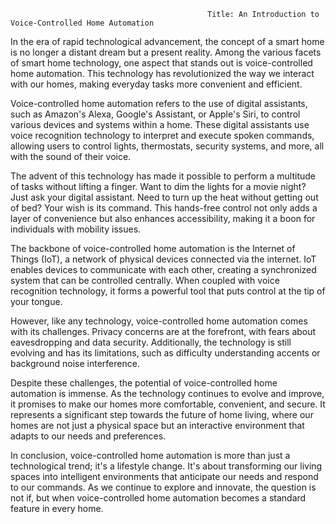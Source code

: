                                                 Title: An Introduction to Voice-Controlled Home Automation


In the era of rapid technological advancement, the concept of a smart home is no longer a distant dream but a present reality. Among the various facets of smart home technology, one aspect that stands out is voice-controlled home automation. This technology has revolutionized the way we interact with our homes, making everyday tasks more convenient and efficient.

Voice-controlled home automation refers to the use of digital assistants, such as Amazon's Alexa, Google's Assistant, or Apple's Siri, to control various devices and systems within a home. These digital assistants use voice recognition technology to interpret and execute spoken commands, allowing users to control lights, thermostats, security systems, and more, all with the sound of their voice.

The advent of this technology has made it possible to perform a multitude of tasks without lifting a finger. Want to dim the lights for a movie night? Just ask your digital assistant. Need to turn up the heat without getting out of bed? Your wish is its command. This hands-free control not only adds a layer of convenience but also enhances accessibility, making it a boon for individuals with mobility issues.

The backbone of voice-controlled home automation is the Internet of Things (IoT), a network of physical devices connected via the internet. IoT enables devices to communicate with each other, creating a synchronized system that can be controlled centrally. When coupled with voice recognition technology, it forms a powerful tool that puts control at the tip of your tongue.

However, like any technology, voice-controlled home automation comes with its challenges. Privacy concerns are at the forefront, with fears about eavesdropping and data security. Additionally, the technology is still evolving and has its limitations, such as difficulty understanding accents or background noise interference.

Despite these challenges, the potential of voice-controlled home automation is immense. As the technology continues to evolve and improve, it promises to make our homes more comfortable, convenient, and secure. It represents a significant step towards the future of home living, where our homes are not just a physical space but an interactive environment that adapts to our needs and preferences.

In conclusion, voice-controlled home automation is more than just a technological trend; it's a lifestyle change. It's about transforming our living spaces into intelligent environments that anticipate our needs and respond to our commands. As we continue to explore and innovate, the question is not if, but when voice-controlled home automation becomes a standard feature in every home.
